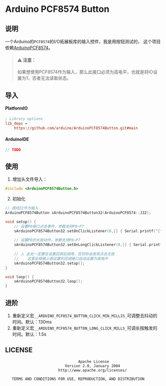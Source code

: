 # Arduino PCF8574 Button

## 说明

一个Arduino的`PCF8574`的I/O拓展板库的输入控件，我是用按钮测试的， 这个项目依赖[ArduinoPCF8574](https://github.com/arduine/ArduinoPCF8574.git)。

> #### ⚠️ 注意：
>
> 如果想使用PCF8574作为输入，那么此接口必须为高电平，也就是将IO设置为1，否者无法读取状态。
> 

## 导入

#### PlatformIO

```ini
; Library options
lib_deps =
    https://github.com/arduine/ArduinoPCF8574Button.git#main
```

#### ArduinoIDE

```c++
// TODO
```

## 使用

1. 增加头文件导入：

```c++
#include <ArduinoPCF8574Button.h>
```

2. 初始化

```c++
// 跳线32作为输入
ArduinoPCF8574Button sArduinoPCF8574Button32(ArduinoPCF8574::J32);

void setup() {
    // 设置P0接口点击事件，参数支持P0~P7
    sArduinoPCF8574Button32.setOnClickListener(0,[] { Serial.printf("[*] pcf8574 gpio P0 click\n"); });
    
    // 设置P0的长按动作，参数支持P0~P7
    sArduinoPCF8574Button32.setOnLongClickListener(0,[] { Serial.printf("[*] pcf8574 gpio long click\n"); });
    
    // ⚠️ 此处一定要在设置回调后调用，否则你会发现点击无效
    //    这里会根据上面设置的回调接口自动设置为高电平
    sArduinoPCF8574Button32.setup();
}

void loop() {
    sArduinoPCF8574Button32.loop();
}
```

## 进阶

1. 重新定义宏`__ARDUINO_PCF8574_BUTTON_CLICK_MIN_MILLIS_`可调整去抖动的时间。默认：130ms
2. 重新定义宏`__ARDUINO_PCF8574_BUTTON_LONG_CLICK_MILLS_`可调长按触发的时间。默认：1.5s

## LICENSE

```text
                                 Apache License
                           Version 2.0, January 2004
                        http://www.apache.org/licenses/

   TERMS AND CONDITIONS FOR USE, REPRODUCTION, AND DISTRIBUTION
```
